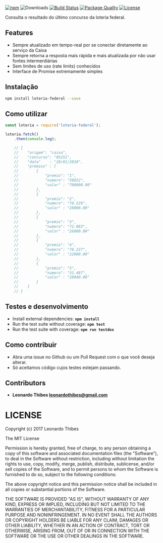 [![npm](http://img.shields.io/npm/v/loteria-federal.svg)](https://www.npmjs.com/package/loteria-federal) ![Downloads](https://img.shields.io/npm/dm/loteria-federal.svg) [![Build Status](https://secure.travis-ci.org/leonardothibes/loteria-federal.png)](http://travis-ci.org/leonardothibes/loteria-federal) [![Package Quality](http://npm.packagequality.com/shield/loteria-federal.svg)](http://packagequality.com/#?package=loteria-federal) [![License](https://img.shields.io/npm/l/loteria-federal.svg)](LICENSE)

Consulta o resultado do último concurso da loteria federal.

Features
--------

* Sempre atualizado em tempo-real por se conectar diretamente ao serviço da Caixa
* Sempre retorna a resposta mais rápida e mais atualizada por não usar fontes intermerdiárias
* Sem limites de uso (rate limits) conhecidos
* Interface de Promise extremamente simples

Instalação
----------

```bash
npm install loteria-federal --save
```

Como utilizar
-------------

```js
const loteria = require('loteria-federal');

loteria.fetch()
    .then(console.log);

    // {
    //    "origem": "caixa",
    //    "concurso": "05251",
    //    "data"    : "20/01/2018",
    //    "premios" : [
    //        {
    //            "premio": "1",
    //            "numero": "58652",
    //            "valor" : "700000.00"
    //        },
    //        {
    //            "premio": "2",
    //            "numero": "70.529",
    //            "valor" : "28000.00"
    //        },
    //        {
    //            "premio": "3",
    //            "numero": "72.083",
    //            "valor" : "26000.00"
    //        },
    //        {
    //            "premio": "4",
    //            "numero": "78.227",
    //            "valor" : "22000.00"
    //        },
    //        {
    //            "premio": "5",
    //            "numero": "32.487",
    //            "valor" : "20040.00"
    //        }
    //    ]
    // }
```

Testes e desenvolvimento
------------------------

* Install external dependencies: **``npm install``**
* Run the test suite without coverage: **``npm test``**
* Run the test suite with coverage: **``npm run testdox``**

Como contribuir
-----------------

* Abra uma issue no Github ou um Pull Request com o que você deseja alterar.
* Só aceitamos código cujos testes estejam passando.

Contributors
------------

 * **Leonardo Thibes <leonardothibes@gmail.com>**

LICENSE
=======

Copyright (c) 2017 Leonardo Thibes

The MIT License

Permission is hereby granted, free of charge, to any person obtaining a copy of
this software and associated documentation files (the "Software"), to deal in
the Software without restriction, including without limitation the rights to
use, copy, modify, merge, publish, distribute, sublicense, and/or sell copies of
the Software, and to permit persons to whom the Software is furnished to do so,
subject to the following conditions:

The above copyright notice and this permission notice shall be included in all
copies or substantial portions of the Software.

THE SOFTWARE IS PROVIDED "AS IS", WITHOUT WARRANTY OF ANY KIND, EXPRESS OR
IMPLIED, INCLUDING BUT NOT LIMITED TO THE WARRANTIES OF MERCHANTABILITY, FITNESS
FOR A PARTICULAR PURPOSE AND NONINFRINGEMENT. IN NO EVENT SHALL THE AUTHORS OR
COPYRIGHT HOLDERS BE LIABLE FOR ANY CLAIM, DAMAGES OR OTHER LIABILITY, WHETHER
IN AN ACTION OF CONTRACT, TORT OR OTHERWISE, ARISING FROM, OUT OF OR IN
CONNECTION WITH THE SOFTWARE OR THE USE OR OTHER DEALINGS IN THE SOFTWARE.
